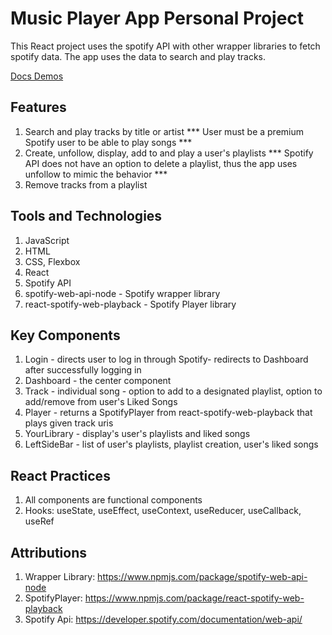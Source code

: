 # Music Player App Personal Project

This React project uses the spotify API with other wrapper libraries to fetch spotify data. The app uses the data to search and play tracks.

[Docs Demos](https://docs.google.com/document/d/1C8v7zAemUZ1iJDIxxE02xptXoQHYDJpya5S-GOw6O0Y/edit?usp=sharing)

## Features
1) Search and play tracks by title or artist
	*** User must be a premium Spotify user to be able to play songs *** 
2) Create, unfollow, display, add to and play a user's playlists 
	*** Spotify API does not have an option to delete a playlist, thus the app uses unfollow to mimic the behavior ***
3) Remove tracks from a playlist

## Tools and Technologies
1) JavaScript
2) HTML
3) CSS, Flexbox
4) React
5) Spotify API
6) spotify-web-api-node - Spotify wrapper library
7) react-spotify-web-playback - Spotify Player library 

## Key Components
1) Login - directs user to log in through Spotify- redirects to Dashboard after successfully logging in
2) Dashboard - the center component
3) Track - individual song - option to add to a designated playlist, option to add/remove from user's Liked Songs
4) Player - returns a SpotifyPlayer from react-spotify-web-playback that plays given track uris
5) YourLibrary - display's user's playlists and liked songs
6) LeftSideBar - list of user's playlists, playlist creation, user's liked songs

## React Practices
1) All components are functional components
2) Hooks: useState, useEffect, useContext, useReducer, useCallback, useRef

## Attributions
1) Wrapper Library: https://www.npmjs.com/package/spotify-web-api-node 
2) SpotifyPlayer: https://www.npmjs.com/package/react-spotify-web-playback
3) Spotify Api: https://developer.spotify.com/documentation/web-api/

